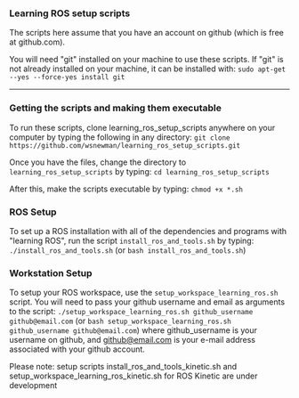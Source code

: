 ### Learning ROS setup scripts
The scripts here assume that you have an account on github (which is free at github.com).  

You will need "git" installed on your machine to use these scripts.  If "git" is not already
installed on your machine, it can be installed with:
`sudo apt-get --yes --force-yes install git`

---

### Getting the scripts and making them executable
To run these scripts, clone learning_ros_setup_scripts anywhere on your computer by typing the following in any directory:
`git clone https://github.com/wsnewman/learning_ros_setup_scripts.git`

Once you have the files, change the directory to `learning_ros_setup_scripts` by typing:
`cd learning_ros_setup_scripts`

After this, make the scripts executable by typing:
`chmod +x *.sh`

### ROS Setup
To set up a ROS installation with all of the dependencies and programs with "learning ROS", run the script `install_ros_and_tools.sh` by typing:
`./install_ros_and_tools.sh`
(or `bash install_ros_and_tools.sh`)

### Workstation Setup
To setup your ROS workspace, use the `setup_workspace_learning_ros.sh` script.  You will need to pass your 
github username and email as arguments to the script:
`./setup_workspace_learning_ros.sh github_username github@email.com`
(or `bash setup_workspace_learning_ros.sh github_username github@email.com`)
where github_username is your username on github, and github@email.com is your e-mail address associated with your
github account.

Please note: setup scripts install_ros_and_tools_kinetic.sh and
setup_workspace_learning_ros_kinetic.sh for ROS Kinetic are under development
